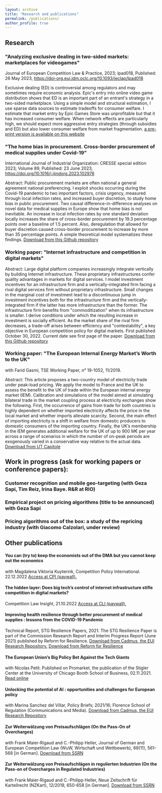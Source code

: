```yaml
---
layout: archive
title: "Research and publications"
permalink: /publications/
author_profile: true
---
```


<!-- {% if author.googlescholar %}
  You can also find my articles on <u><a href="{{author.googlescholar}}">my Google Scholar profile</a>.</u>
{% endif %}

{% include base_path %}

{% for post in site.publications reversed %}
  {% include archive-single.html %}
{% endfor %}
-->
## Research

### "Analyzing exclusive dealing in two-sided markets: marketplaces for videogames"
Journal of European Competition Law & Practice, 2023; lpad018,  Published: 26 May 2023, https://doi-org.eui.idm.oclc.org/10.1093/jeclap/lpad018

Exclusive dealing (ED) is controversial among regulators and may sometimes require economic
analysis. Epic's entry into online video game distribution shows that ED is an important part of an
entrant's strategy in a two-sided marketplace. Using a simple model and structural estimation, I use sparse data sources to estimate tradeoffs
for consumer welfare. I estimate that market entry by Epic Games Store was unprofitable
but that it has increased consumer welfare. When network effects are particularly high, we should expect more aggressive entry strategies
(through subsidies and ED) but also lower consumer welfare from market fragmentation. <a href="https://github.com/PhilipHanspach/philiphanspach.github.io/tree/master/files/exclusive_dealing_2sm_preprint.pdf" download> a pre-print version is available on this website</a> 

### "The home bias in procurement. Cross-border procurement of medical supplies under Covid-19"
International Journal of Industrial Organization: CRESSE special edition 2023; Volume 89, Published: 23 June 2023, https://doi.org/10.1016/j.ijindorg.2023.102976

Abstract: Public procurement markets are often national a general agreement national preferencing. I exploit shocks occurring during the Covid-19 pandemic to two important factors, crisis urgency, measured through local infection rates, and increased buyer discretion, to study home bias in public procurement. Two causal difference-in-difference analyses on novel data for medical supplies in Europe show that home bias is not inevitable. An increase in local infection rates by one standard deviation locally increases the share of cross-border procurement by 19.3 percentage points over a baseline of 1.5 percent. Also, deregulation that allowed for buyer discretion caused cross-border procurement to increase by more than 35 percentage points. A simple theoretical model systematizes these findings. 
<a href="https://github.com/PhilipHanspach/philiphanspach.github.io/tree/master/files/procurement.pdf" download>Download from this Github repository</a>

### Working paper: "Internet infrastructure and competition in digital markets"
Abstract: Large digital platform companies increasingly integrate vertically by building Internet infrastructure. These proprietary infrastructures confer quality advantages in markets for digital services. I model investment incentives for an infrastructure firm and a vertically-integrated firm facing a rival digital services firm without proprietary infrastructure. Small changes in the marginal cost of investment lead to a discontinuous jump in investment incentives both for the infrastructure firm and the vertically-integrated firm if the latter has more infrastructure than the former. The infrastructure firm benefits from "commoditization" when its infrastructure is smaller. I derive conditions under which the resulting increase in investment is socially efficient. As the market share of the rival firm decreases, a trade-off arises between efficiency and "contestability", a key objective in European competition policy for digital markets. First published October 30, 2022. Current date see first page of the paper.
<a href="https://github.com/PhilipHanspach/philiphanspach.github.io/tree/master/files/infrastructure.pdf" download> Download from this Github repository</a> 

###  Working paper: "The European Internal Energy Market’s Worth to the UK"
with Farid Gasmi, TSE Working Paper, n° 19-1052, 11/2019. 

Abstract: This article proposes a two-country model of electricity trade under peak-load pricing. We apply the model to France and the UK to assess the benefit to the UK of trade within the European internal energy market (IEM). Calibration and simulations of the model aimed at simulating bilateral trade in the market coupling process at electricity exchanges show the following. First, the occurrence of gains from trade for both countries is highly dependent on whether imported electricity affects the price in the local market and whether imports alleviate scarcity. Second, the main effect of importing electricity is a shift in welfare from domestic producers to domestic consumers of the importing country. Finally, the UK’s membership in the IEM generates additional welfare for the UK of up to 900 M€ per year across a range of scenarios in which the number of on-peak periods are exogenously varied in a conservative way relative to the actual data.
<a href="http://publications.ut-capitole.fr/33483/1/wp_tse_1052.pdf" download>Download from UT Capitole</a> 

## Work in progress (ask for working papers or conference papers):

### Customer recognition and mobile geo-targeting (with Geza Sapi, Tim Reiz, Irina Baye. R&R at RIO)
### Empirical project on pricing algorithms (title to be announced) with Geza Sapi
### Pricing algorithms out of the box: a study of the repricing industry (with Giacomo Calzolari, under review)

## Other publications

#### You can (try to) keep the economists out of the DMA but you cannot keep out the economics 
with Magdalena Viktoria Kuyterink, Competition Policy International. 22.12.2022 <a href="https://www.competitionpolicyinternational.com/you-can-try-to-keep-the-economists-out-of-the-dma-but-you-cannot-keep-out-the-economics/" download>Access at CPI (paywall).</a> 

#### The hidden layer: Does big tech’s control of internet infrastructure stifle competition in digital markets?
Competition Law Insight, 21.10.2022 <a href="https://www.competitionlawinsight.com/competition-issues/the-hidden-layer-152729.htm" download>Access at CLI (paywall).</a> 

#### Improving health resilience through better procurement of medical supplies : lessons from the COVID-19 Pandemic
Technical Report, STG Resilience Papers, 2021. The STG Resilience Paper is part of the Commission Research Report and Interim Progress Report (June 2021) published by Reform for Resilience.
<a href="https://cadmus.eui.eu/handle/1814/71677" download>Download from Cadmus, the EUI Research Repository.</a> 
<a href="https://www.r4rx.org/research-submissions" download>Download from Reform for Resilience</a>

#### The European Union’s Big Policy Bet Against the Tech Giants
with Nicolas Petit. Published on Promarket, the publication of the Stigler Center at the University of Chicago Booth School of Business, 02.11.2021.
<a href="https://promarket.org/2021/11/02/the-european-unions-big-policy-bet-against-the-tech-giants/" download>Read online</a>

#### Unlocking the potential of AI : opportunities and challenges for European policy
with Marina Sanchez del Villar, Policy Briefs; 2021/16; Florence School of Regulation (Communications and Media).
<a href="https://cadmus.eui.eu/handle/1814/71601" download>Download from Cadmus, the EUI Research Repository</a>

#### Zur Weiterwälzung von Preisaufschlägen (On the Pass-On of Overcharges)
with Frank Maier-Rigaud and C.-Philipp Heller, Journal of German and European Competition Law (WuW, Wirtschaft und Wettbewerb), 69(11), 561-568 [in German]. 
<a href="https://papers.ssrn.com/abstract=3426049" download>Download from SSRN</a>

#### Zur Weiterwälzung von Preisaufschlägen in regulierten Industrien (On the Pass-on of Overcharges in Regulated Industries) 
with Frank Maier-Rigaud and C.-Philipp Heller, Neue Zeitschrift für Kartellrecht (NZKart), 12/2019, 650-658 [in German]. 
<a href="https://papers.ssrn.com/abstract=3439294" download>Download from SSRN</a>
